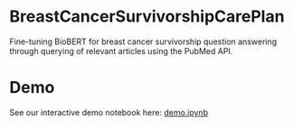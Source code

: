 # BreastCancerSurvivorshipCarePlan

Fine-tuning BioBERT for breast cancer survivorship question answering through querying of relevant articles using the PubMed API.

# Demo

See our interactive demo notebook here: [demo.ipynb](https://github.com/danamouk/BreastCancerSurvivorshipCarePlan/blob/main/demo.ipynb)

